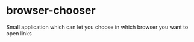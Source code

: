 # browser-chooser
Small application which can let you choose in which browser you want to open links
